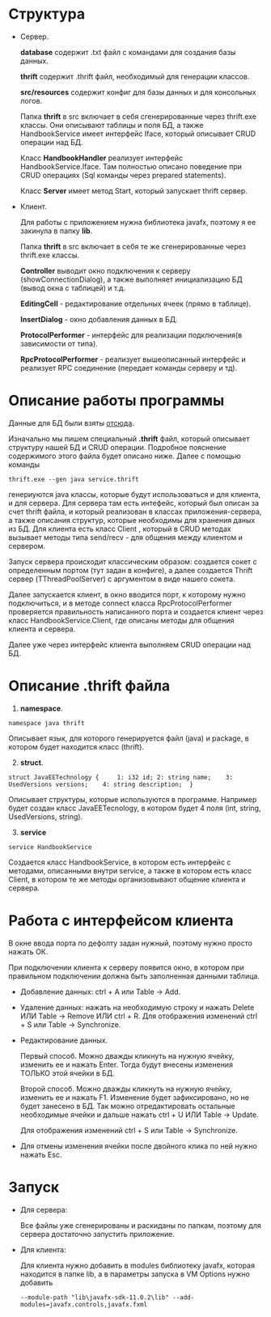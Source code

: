 # Структура 
- Сервер.

   **database** содержит .txt файл с командами для создания базы данных.
   
   **thrift** содержит .thrift файл, необходимый для генерации классов.
   
   **src/resources** содержит конфиг для базы данных и для консольных логов.
   
   Папка **thrift** в src включает в себя сгенерированные через thrift.exe классы. Они описывают таблицы и поля БД, а также HandbookService имеет интерфейс Iface, который описывает CRUD операции над БД.
   
   Класс **HandbookHandler** реализует интерфейс HandbookService.Iface. Там полностью описано поведение при CRUD операциях (Sql команды через prepared statements). 
   
   Класс **Server** имеет метод Start, который запускает thrift сервер.
   
- Клиент.

   Для работы с приложением нужна библиотека javafx, поэтому я ее закинула в папку **lib**.
   
   Папка **thrift** в src включает в себя те же сгенерированные через thrift.exe классы.
   
   **Controller** выводит окно подключения к серверу (showConnectionDialog), а также выполняет инициализацию БД (вывод окна с таблицей) и т.д.
   
   **EditingCell** - редактирование отдельных ячеек (прямо в таблице). 
   
   **InsertDialog** - окно добавления данных в БД.
   
   **ProtocolPerformer** - интерфейс для реализации подключения(в зависимости от типа).
   
   **RpcProtocolPerformer** - реализует вышеописанный интерфейс и реализует RPC соединение (передает команды серверу и тд).
   
# Описание работы программы
Данные для БД были взяты [отсюда](https://ru.wikipedia.org/wiki/Jakarta_EE#Технологии).

Изначально мы пишем специальный **.thrift** файл, который описывает структуру нашей БД и CRUD операции. Подробное пояснение содержимого этого файла будет описано ниже. Далее с помощью команды 

`thrift.exe --gen java service.thrift`

генериуются java классы, которые будут использоваться и для клиента, и для сервера. Для сервера там есть интефейс, который был описан за счет thrift файла, и который реализован в классах приложения-сервера, а также описания структур, которые необходимы для хранения даных из БД. Для клиента есть класс Client , который в CRUD методах вызывает методы типа send/recv - для общения между клиентом и сервером.

Запуск сервера происходит классическим образом: создается сокет с определенным портом (тут задан в конфиге), а далее создается Thrift сервер (TThreadPoolServer) с аргументом в виде нашего сокета.

Далее запускается клиент, в окно вводится порт, к которому нужно подключиться, и в методе connect класса RpcProtocolPerformer проверяется правильность написанного порта и создается клиент через класс HandbookService.Client, где описаны методы для общения клиента и сервера.

Далее уже через интерфейс клиента выполняем CRUD операции над БД.

# Описание .thrift файла
1. **namespace**. 

`namespace java thrift`

Описывает язык, для которого генерируется файл (java) и package, в котором будет находится класс (thrift).

2. **struct**.

`struct JavaEETechnology {    
1: i32 id;
2: string name;   
3: UsedVersions versions;   
4: string description; 
}`

Описывает структуры, которые используются в программе. Например будет создан класс JavaEETecnology, в котором будет 4 поля (int, string, UsedVersions, string).

3. **service**

`service HandbookService`

Создается класс HandbookService, в котором есть интерфейс с методами, описанными внутри service, а также в котором есть класс Client, в котором те же методы организовывают общение клиента и сервера.

# Работа с интерфейсом клиента
В окне ввода порта по дефолту задан нужный, поэтому нужно просто нажать ОК.

При подключении клиента к серверу появится окно, в котором при правильном подключении должна быть заполненная данными таблица.

- Добавление данных: ctrl + A или Table -> Add.
- Удаление данных: нажать на необходимую строку и нажать Delete ИЛИ Table -> Remove ИЛИ ctrl + R. Для отображения изменений ctrl + S или Table -> Synchronize.
- Редактирование данных.

    Первый способ. Можно дважды кликнуть на нужную ячейку, изменить ее и нажать Enter. Тогда будут внесены изменения ТОЛЬКО этой ячейки в БД.

    Второй способ. Можно дважды кликнуть на нужную ячейку, изменить ее и нажать F1. Изменение будет зафиксировано, но не будет занесено в БД. Так можно отредактировать остальные необходимые ячейки и дальше нажать ctrl + U ИЛИ Table -> Update. 

    Для отображения изменений ctrl + S или Table -> Synchronize.
- Для отмены изменения ячейки после двойного клика по ней нужно нажать Esc.

# Запуск

- Для сервера:

    Все файлы уже сгенерированы и раскиданы по папкам, поэтому для сервера достаточно запустить приложение.

- Для клиента:

    Для клиента нужно добавить в modules библиотеку javafx, которая находится в папке lib, а в параметры запуска в VM Options нужно добавить 
    
   `--module-path "lib\javafx-sdk-11.0.2\lib" --add-modules=javafx.controls,javafx.fxml`
